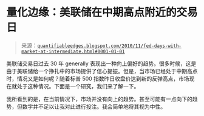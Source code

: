 <!--yml

分类：未分类

日期：2024-05-18 12:52:40

-->

# 量化边缘：美联储在中期高点附近的交易日

> 来源：[`quantifiableedges.blogspot.com/2010/11/fed-days-with-market-at-intermediate.html#0001-01-01`](http://quantifiableedges.blogspot.com/2010/11/fed-days-with-market-at-intermediate.html#0001-01-01)

美联储交易日过去 30 年 generally 表现出一种向上偏好的趋势。很多时候，这是由于美联储给一个挣扎中的市场提供了信心提振。但是，当市场已经处于中期高点时，情况又是如何呢？随着标普 500 指数昨日收盘价达到新的反弹高点，市场现在就处于这种情况。下面是一个研究，我们来了解一下。

我所看到的是，在当前情况下，市场并没有向上的趋势。甚至可能有一点向下的趋势，但数字并不足以让我对此进行投注。我会简单地将其视为中性。
